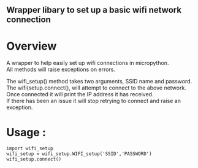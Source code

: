 ## Wrapper libary to set up a basic wifi network connection

# Overview
A wrapper to help easily set up wifi connections in micropython.   
All methods will raise exceptions on errors.   

The wifi_setup() method takes two arguments, SSID name and password.  
The wifi(setup.connect(), will attempt to connect to the above network.  
Once connected it will print the IP address it has received.  
If there has been an issue it will stop retrying to connect and raise an exception.   



# Usage :

```
import wifi_setup
wifi_setup = wifi_setup.WIFI_setup('SSID','PASSWORD')
wifi_setup.connect()
```

